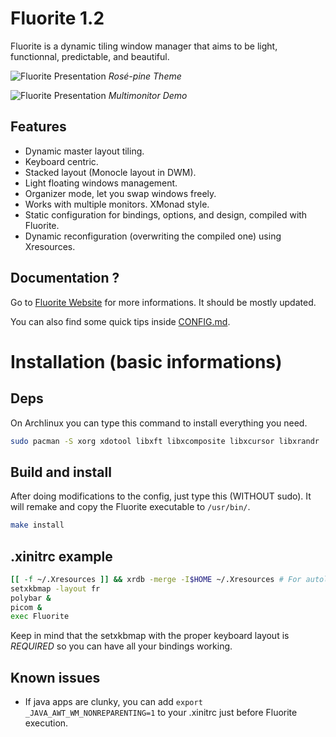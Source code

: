 # Fluorite 1.2

Fluorite is a dynamic tiling window manager that aims to be light, functionnal, predictable, and beautiful.

![Fluorite Presentation](./screenshots/rose-pine.png)
*Rosé-pine Theme*

![Fluorite Presentation](./screenshots/Multimonitor.png)
*Multimonitor Demo*

## Features

- Dynamic master layout tiling.
- Keyboard centric.
- Stacked layout (Monocle layout in DWM).
- Light floating windows management.
- Organizer mode, let you swap windows freely.
- Works with multiple monitors. XMonad style.
- Static configuration for bindings, options, and design, compiled with Fluorite.
- Dynamic reconfiguration (overwriting the compiled one) using Xresources.

## Documentation ?

Go to [Fluorite Website](https://fluorite.surge.sh) for more informations. It should be mostly updated.

You can also find some quick tips inside [CONFIG.md](./CONFIG.md).

# Installation (basic informations)

## Deps

On Archlinux you can type this command to install everything you need.

``` sh
sudo pacman -S xorg xdotool libxft libxcomposite libxcursor libxrandr
```

## Build and install

After doing modifications to the config, just type this (WITHOUT sudo). It will remake and copy the Fluorite executable to `/usr/bin/`.

``` sh
make install
```

## .xinitrc example

``` sh
[[ -f ~/.Xresources ]] && xrdb -merge -I$HOME ~/.Xresources # For autoloading your Xresources file
setxkbmap -layout fr
polybar &
picom &
exec Fluorite
```

Keep in mind that the setxkbmap with the proper keyboard layout is *REQUIRED* so you can have all your bindings working.

## Known issues

- If java apps are clunky, you can add `export _JAVA_AWT_WM_NONREPARENTING=1` to your .xinitrc just before Fluorite execution.
